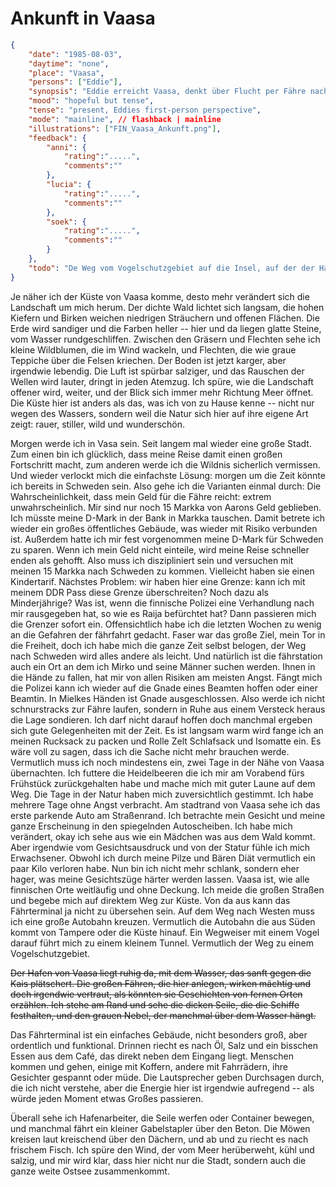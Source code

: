 # Ankunft in Vaasa

```json
{
    "date": "1985-08-03",
    "daytime": "none",
    "place": "Vaasa",
    "persons": ["Eddie"],
    "synopsis": "Eddie erreicht Vaasa, denkt über Flucht per Fähre nach und sondiert vorsichtig das Fährterminal.",
    "mood": "hopeful but tense",
    "tense": "present, Eddies first-person perspective",
    "mode": "mainline", // flashback | mainline
    "illustrations": ["FIN_Vaasa_Ankunft.png"],
    "feedback": {
        "anni": {
            "rating":".....",
            "comments":""
        },
        "lucia": {
            "rating":".....",
            "comments":""
        },
        "soek": {
            "rating":".....",
            "comments":""
        }
    },
    "todo": "De Weg vom Vogelschutzgebiet auf die Insel, auf der der Hafen liegt, fehlt. Der Hafen liegt nicht in der Innenstadr. Die letzte Passage braucht von viel Überarbeitung"
}
```

Je näher ich der Küste von Vaasa komme, desto mehr verändert sich die Landschaft
um mich herum. Der dichte Wald lichtet sich langsam, die hohen Kiefern und
Birken weichen niedrigen Sträuchern und offenen Flächen. Die Erde wird sandiger
und die Farben heller -- hier und da liegen glatte Steine, vom Wasser
rundgeschliffen. Zwischen den Gräsern und Flechten sehe ich kleine Wildblumen,
die im Wind wackeln, und Flechten, die wie graue Teppiche über die Felsen
kriechen. Der Boden ist jetzt karger, aber irgendwie lebendig. Die Luft ist
spürbar salziger, und das Rauschen der Wellen wird lauter, dringt in jeden
Atemzug. Ich spüre, wie die Landschaft offener wird, weiter, und der Blick sich
immer mehr Richtung Meer öffnet. Die Küste hier ist anders als das, was ich von
zu Hause kenne -- nicht nur wegen des Wassers, sondern weil die Natur sich hier
auf ihre eigene Art zeigt: rauer, stiller, wild und wunderschön.

Morgen werde ich in Vasa sein. Seit langem mal wieder eine große Stadt. Zum
einen bin ich glücklich, dass meine Reise damit einen großen Fortschritt macht,
zum anderen werde ich die Wildnis sicherlich vermissen. Und wieder verlockt mich
die einfachste Lösung: morgen um die Zeit könnte ich bereits in Schweden sein.
Also gehe ich die Varianten einmal durch: Die Wahrscheinlichkeit, dass mein Geld
für die Fähre reicht: extrem unwahrscheinlich. Mir sind nur noch 15 Markka von
Aarons Geld geblieben. Ich müsste meine D-Mark in der Bank in Markka tauschen.
Damit betrete ich wieder ein großes öffentliches Gebäude, was wieder mit Risiko
verbunden ist. Außerdem hatte ich mir fest vorgenommen meine D-Mark für Schweden
zu sparen. Wenn ich mein Geld nicht einteile, wird meine Reise schneller enden
als gehofft. Also muss ich diszipliniert sein und versuchen mit meinen 15 Markka
nach Schweden zu kommen. Vielleicht haben sie einen Kindertarif. Nächstes
Problem: wir haben hier eine Grenze: kann ich mit meinem DDR Pass diese Grenze
überschreiten? Noch dazu als Minderjährige? Was ist, wenn die finnische Polizei
eine Verhandlung nach mir rausgegeben hat, so wie es Raija befürchtet hat? Dann
passieren mich die Grenzer sofort ein. Offensichtlich habe ich die letzten
Wochen zu wenig an die Gefahren der fährfahrt gedacht. Faser war das große Ziel,
mein Tor in die Freiheit, doch ich habe mich die ganze Zeit selbst belogen, der
Weg nach Schweden wird alles andere als leicht. Und natürlich ist die
fährstation auch ein Ort an dem ich Mirko und seine Männer suchen werden. Ihnen
in die Hände zu fallen, hat mir von allen Risiken am meisten Angst. Fängt mich
die Polizei kann ich wieder auf die Gnade eines Beamten hoffen oder einer
Beamtin. In Mielkes Händen ist Gnade ausgeschlossen. Also werde ich nicht
schnurstracks zur Fähre laufen, sondern in Ruhe aus einem Versteck heraus die
Lage sondieren. Ich darf nicht darauf hoffen doch manchmal ergeben sich gute
Gelegenheiten mit der Zeit. Es ist langsam warm wird fange ich an meinen
Rucksack zu packen und Rolle Zelt Schlafsack und Isomatte ein. Es wäre voll zu
sagen, dass ich die Sache nicht mehr brauchen werde. Vermutlich muss ich noch
mindestens ein, zwei Tage in der Nähe von Vaasa übernachten. Ich futtere die
Heidelbeeren die ich mir am Vorabend fürs Frühstück zurückgehalten habe und
mache mich mit guter Laune auf dem Weg. Die Tage in der Natur haben mich
zuversichtlich gestimmt. Ich habe mehrere Tage ohne Angst verbracht. Am
stadtrand von Vaasa sehe ich das erste parkende Auto am Straßenrand. Ich
betrachte mein Gesicht und meine ganze Erscheinung in den spiegelnden
Autoscheiben. Ich habe mich verändert, okay ich sehe aus wie ein Mädchen was aus
dem Wald kommt. Aber irgendwie vom Gesichtsausdruck und von der Statur fühle ich
mich Erwachsener. Obwohl ich durch meine Pilze und Bären Diät vermutlich ein
paar Kilo verloren habe. Nun bin ich nicht mehr schlank, sondern eher hager, was
meine Gesichtszüge härter werden lassen. Vaasa ist, wie alle finnischen Orte
weitläufig und ohne Deckung. Ich meide die großen Straßen und begebe mich auf
direktem Weg zur Küste. Von da aus kann das Fährterminal ja nicht zu übersehen
sein. Auf dem Weg nach Westen muss ich eine große Autobahn kreuzen. Vermutlich
die Autobahn die aus Süden kommt von Tampere oder die Küste hinauf. Ein
Wegweiser mit einem Vogel darauf führt mich zu einem kleinem Tunnel. Vermutlich
der Weg zu einem Vogelschutzgebiet.

~~Der Hafen von Vaasa liegt ruhig da, mit dem Wasser, das sanft gegen die Kais
plätschert. Die großen Fähren, die hier anlegen, wirken mächtig und doch
irgendwie vertraut, als könnten sie Geschichten von fernen Orten erzählen. Ich
stehe am Rand und sehe die dicken Seile, die die Schiffe festhalten, und den
grauen Nebel, der manchmal über dem Wasser hängt.~~

Das Fährterminal ist ein einfaches Gebäude, nicht besonders groß, aber
ordentlich und funktional. Drinnen riecht es nach Öl, Salz und ein bisschen
Essen aus dem Café, das direkt neben dem Eingang liegt. Menschen kommen und
gehen, einige mit Koffern, andere mit Fahrrädern, ihre Gesichter gespannt oder
müde. Die Lautsprecher geben Durchsagen durch, die ich nicht verstehe, aber die
Energie hier ist irgendwie aufregend -- als würde jeden Moment etwas Großes
passieren.

Überall sehe ich Hafenarbeiter, die Seile werfen oder Container bewegen, und
manchmal fährt ein kleiner Gabelstapler über den Beton. Die Möwen kreisen laut
kreischend über den Dächern, und ab und zu riecht es nach frischem Fisch. Ich
spüre den Wind, der vom Meer herüberweht, kühl und salzig, und mir wird klar,
dass hier nicht nur die Stadt, sondern auch die ganze weite Ostsee
zusammenkommt.
